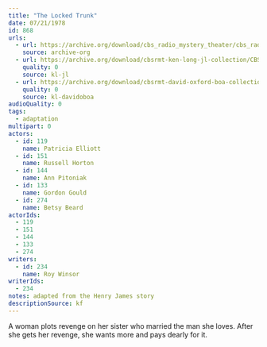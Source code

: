 ```yaml
---
title: "The Locked Trunk"
date: 07/21/1978
id: 868
urls: 
  - url: https://archive.org/download/cbs_radio_mystery_theater/cbs_radio_mystery_theater-0851-0900.zip/cbs_radio_mystery_theater-0851-0900%2Fcbsrmt_0868_the_locked_trunk.mp3
    source: archive-org
  - url: https://archive.org/download/cbsrmt-ken-long-jl-collection/CBSRMT - 780721 0868 The Locked Trunk_jl.mp3
    quality: 0
    source: kl-jl
  - url: https://archive.org/download/cbsrmt-david-oxford-boa-collection/CBSRMT-780721-0868-The-Locked-Trunk-(128-48)_WBBM-JE-{BoA}.mp3
    quality: 0
    source: kl-davidoboa
audioQuality: 0
tags: 
  - adaptation
multipart: 0
actors:  
  - id: 119
    name: Patricia Elliott  
  - id: 151
    name: Russell Horton  
  - id: 144
    name: Ann Pitoniak  
  - id: 133
    name: Gordon Gould  
  - id: 274
    name: Betsy Beard
actorIds:  
  - 119  
  - 151  
  - 144  
  - 133  
  - 274
writers:  
  - id: 234
    name: Roy Winsor
writerIds:  
  - 234
notes: adapted from the Henry James story
descriptionSource: kf
---
```

A woman plots revenge on her sister who married the man she loves. After she gets her revenge, she wants more and pays dearly for it.